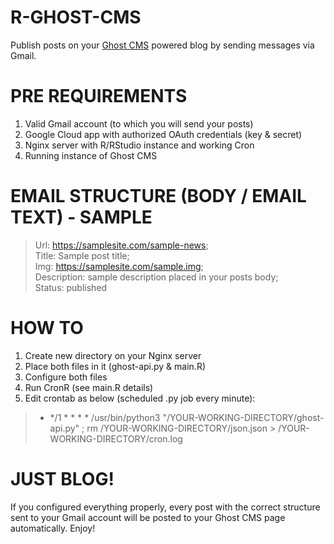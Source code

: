 # R-GHOST-CMS

Publish posts on your [Ghost CMS](https://ghost.org) powered blog by sending messages via Gmail.

# PRE REQUIREMENTS

1. Valid Gmail account (to which you will send your posts)
2. Google Cloud app with authorized OAuth credentials (key & secret)
3. Nginx server with R/RStudio instance and working Cron
4. Running instance of Ghost CMS

# EMAIL STRUCTURE (BODY / EMAIL TEXT) - SAMPLE

> Url: https://samplesite.com/sample-news; <br/>
> Title: Sample post title; <br/>
> Img: https://samplesite.com/sample.img; <br/>
> Description: sample description placed in your posts body; <br/>
> Status: published <br/>

# HOW TO

1. Create new directory on your Nginx server
2. Place both files in it (ghost-api.py & main.R)
3. Configure both files
4. Run CronR (see main.R details)
5. Edit crontab as below (scheduled .py job every minute):
> * */1 * * * * /usr/bin/python3 "/YOUR-WORKING-DIRECTORY/ghost-api.py" ; rm /YOUR-WORKING-DIRECTORY/json.json > /YOUR-WORKING-DIRECTORY/cron.log

# JUST BLOG!

If you configured everything properly, every post with the correct structure sent to your Gmail account will be posted to your Ghost CMS page automatically. Enjoy!